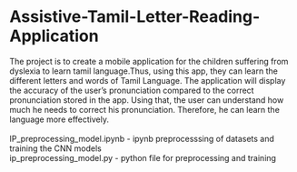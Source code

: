 # Assistive-Tamil-Letter-Reading-Application
The project is to create a mobile application for the children suffering from dyslexia to learn tamil language.Thus, using this app, they can learn the different letters and words of Tamil Language. The application will display the accuracy of the user’s pronunciation compared to the correct pronunciation stored in the app. Using that, the user can understand how much he needs to correct his pronunciation. Therefore, he can learn the language more effectively.<br><br>
IP_preprocessing_model.ipynb - ipynb preprocesssing of datasets and training the CNN models<br>
ip_preprocessing_model.py - python file for preprocessing and training 
